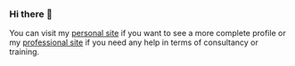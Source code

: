
### Hi there :wave:

You can visit my [personal site](https://www.mendrugory.com/) if you want to see a more complete profile or my [professional site](https://www.adysof.com) if you need any help in terms of consultancy or training.

<!--
<h3> Statistics </h3>
<a href="https://github.com/mendrugory">
  <img align="center" src="https://github-readme-stats.vercel.app/api?username=mendrugory&show_icons=true&count_private=true&theme=prussian" />
</a>

<h3> Current Contributions per language </h3>
<a href="https://github.com/mendrugory">
  <img align="center" src="https://github-readme-stats.vercel.app/api/top-langs?username=mendrugory&show_icons=true&count_private=true&hide=elm,css,javascript,html,less&langs_count=10&layout=compact&theme=prussian" />
</a>


<h3> Other Good Repositories </h3>
<a href="https://github.com/mendrugory?tab=repositories&q=&type=&language=elixir">
  <img align="center" src="https://github-readme-stats.vercel.app/api/pin?username=mendrugory&repo=nodex&theme=prussian" />
  <img align="center" src="https://github-readme-stats.vercel.app/api/pin?username=mendrugory&repo=enchufeweb&theme=prussian" />
</a>


<a href="https://github.com/mendrugory?tab=repositories&q=&type=&language=python">
  <img align="center" src="https://github-readme-stats.vercel.app/api/pin?username=mendrugory&repo=cartografo&theme=prussian" />
  <img align="center" src="https://github-readme-stats.vercel.app/api/pin?username=mendrugory&repo=jenkins-porter&theme=prussian" />
</a>

<a href="https://github.com/mendrugory?tab=repositories&q=&type=source">
  <img align="center" src="https://github-readme-stats.vercel.app/api/pin?username=mendrugory&repo=comiccon&theme=prussian" />
  <img align="center" src="https://github-readme-stats.vercel.app/api/pin?username=mendrugory&repo=kubernetes-vagrant&theme=prussian" />
</a>

-->


<!--
**mendrugory/mendrugory** is a ✨ _special_ ✨ repository because its `README.md` (this file) appears on your GitHub profile.

Here are some ideas to get you started:

- 🔭 I’m currently working on ...
- 🌱 I’m currently learning ...
- 👯 I’m looking to collaborate on ...
- 🤔 I’m looking for help with ...
- 💬 Ask me about ...
- 📫 How to reach me: ...
- 😄 Pronouns: ...
- ⚡ Fun fact: ...
-->
